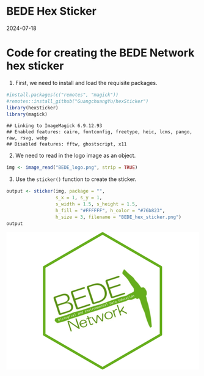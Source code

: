 BEDE Hex Sticker
================
2024-07-18

# Code for creating the BEDE Network hex sticker

1.  First, we need to install and load the requisite packages.

``` r
#install.packages(c("remotes", "magick"))   
#remotes::install_github("GuangchuangYu/hexSticker")
library(hexSticker)
library(magick)
```

    ## Linking to ImageMagick 6.9.12.93
    ## Enabled features: cairo, fontconfig, freetype, heic, lcms, pango, raw, rsvg, webp
    ## Disabled features: fftw, ghostscript, x11

2.  We need to read in the logo image as an object.

``` r
img <- image_read("BEDE_logo.png", strip = TRUE)
```

3.  Use the `sticker()` function to create the sticker.

``` r
output <- sticker(img, package = "", 
                  s_x = 1, s_y = 1,
                  s_width = 1.5, s_height = 1.5,
                  h_fill = "#FFFFFF", h_color = "#76b823",
                  h_size = 3, filename = "BEDE_hex_sticker.png")
output
```

![](BEDE_hex_sticker_files/figure-gfm/unnamed-chunk-3-1.png)<!-- -->

